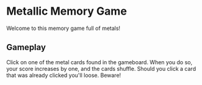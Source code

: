 # Metallic Memory Game

Welcome to this memory game full of metals!

## Gameplay

Click on one of the metal cards found in the gameboard. When you do so, your score increases
by one, and the cards shuffle. Should you click a card that was already clicked you'll loose. Beware!

